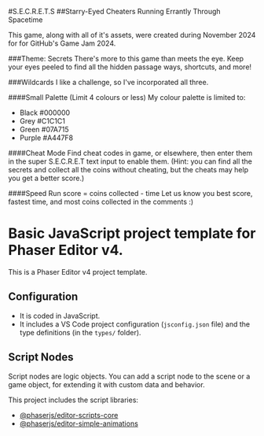 #S.E.C.R.E.T.S
##Starry-Eyed Cheaters Running Errantly Through Spacetime

This game, along with all of it's assets, were created during November 2024 for for GitHub's Game Jam 2024.

###Theme: Secrets
There's more to this game than meets the eye. Keep your eyes peeled to find all the hidden passage ways, shortcuts, and more!

###Wildcards
I like a challenge, so I've incorporated all three.

####Small Palette (Limit 4 colours or less)
My colour palette is limited to:
- Black #000000
- Grey #C1C1C1
- Green #07A715
- Purple #A447F8

####Cheat Mode
Find cheat codes in game, or elsewhere, then enter them in the super S.E.C.R.E.T text input to enable them. (Hint: you can find all the secrets and collect all the coins without cheating, but the cheats may help you get a better score.)

####Speed Run
score = coins collected - time
Let us know you best score, fastest time, and most coins collected in the comments :)

# Basic JavaScript project template for Phaser Editor v4.

This is a Phaser Editor v4 project template.

## Configuration

* It is coded in JavaScript.
* It includes a VS Code project configuration (`jsconfig.json` file) and the type definitions (in the `types/` folder).

## Script Nodes

Script nodes are logic objects. You can add a script node to the scene or a game object, for extending it with custom data and behavior.

This project includes the script libraries:

- [@phaserjs/editor-scripts-core](https://github.com/phaserjs/editor-scripts-core)
- [@phaserjs/editor-simple-animations](https://github.com/phaserjs/editor-scripts-simple-animations#duration-config)
